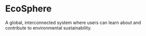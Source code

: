 # EcoSphere
A global, interconnected system where users can learn about and contribute to environmental sustainability.